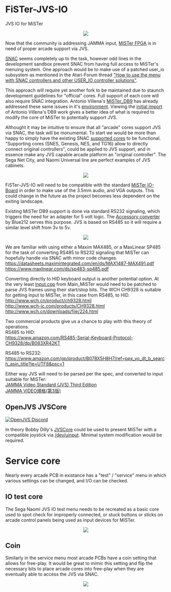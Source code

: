 # FiSTer-JVS-IO
JVS IO for MiSTer

<p align="center">
<img src="https://github.com/ArcadeHustle/FiSTer-JVS-IO/blob/main/fist.jpg">
</p>

Now that the community is addressing JAMMA input, [MiSTer FPGA](https://github.com/MiSTer-devel/Main_MiSTer/wiki) is in need of proper arcade support via JVS. 

[SNAC](https://github.com/MiSTer-devel/Main_MiSTer/wiki/User-Port-(Serial-IO)) seems completely up to the task, however odd lines in the development sandbox prevent SNAC from having full access to MiSTer's menuing system. 
One approach would be to make use of a patched user_io subsystem as mentioned in the Atari-Forum thread ["How to use the menu with SNAC controllers and other USER_IO controller solutions"](https://www.atari-forum.com/viewtopic.php?t=38453).

This approach will require yet another fork to be maintained due to staunch development guidelines for "official" cores. Full support of each core will also require SNAC integration. Antonio Villena's [MiSTer_DB9](https://github.com/antoniovillena/MiSTer_DB9) has already addressed these same issues in it's [environment](https://github.com/MiSTer-DB9/Forks_MiSTer/blob/35b7b7f3831a526fb9c18ab31eb29a61545fb18b/fork_ci_template/README%20DB9%20Support.md). Viewing the [initial import](https://github.com/MiSTer-DB9/Main_MiSTer/pull/1/files) of Antonio Villena's DB9 work gives a better idea of what is required to modify the core of MiSTer to potentially support JVS.

Althought it may be intuitive to ensure that all "arcade" cores support JVS via SNAC, the task will be monumental. To start we would be more than happy to simply have the existing SNAC [supported cores](https://github.com/MiSTer-devel/Main_MiSTer/wiki/Frequently-Asked-Questions#what-are-the-methods-for-connecting-controllers-to-the-serial-port-of-the-io-add-on-board) to be functional. 
"Supporting cores (SNES, Genesis, NES, and TG16) allow to directly connect original controllers", could be applied to JVS support, and in essence make any JVS capable arcade platform an "original controller". The Sega Net City, and Naomi Universal line are perfect examples of JVS cabinets.

<p align="center">
<img src="https://github.com/ArcadeHustle/FiSTer-JVS-IO/blob/main/netcity.jpg">
</p>

FiSTer-JVS-IO will need to be compatible with the standard [MiSTer IO-Board](https://github.com/MiSTer-devel/Main_MiSTer/wiki/IO-Board) in order to make use of the 3.5mm audio, and VGA outputs. This could change in the future as the project becomes less dependent on the exiting landscape. 

Existing MiSTer DB9 support is done via standard RS232 signaling, which triggers the need for an adapter for 5 volt logic. The [Accessory converter](https://github.com/blue212/SNAC) by Blue212 serves this purpose. JVS is based on RS485 so it will require a similar level shift from 3v to 5v.
<p align="center">
<img src="https://github.com/ArcadeHustle/FiSTer-JVS-IO/blob/main/rs232_rs485.jpg">
</p>

We are familiar with using either a Maxim MAX485, or a MaxLinear SP485 for the task of converting RS485 to RS232 signaling that MiSTer can hopefully handle via SNAC with minor code changes.  
https://datasheets.maximintegrated.com/en/ds/MAX1487-MAX491.pdf<br>
https://www.maxlinear.com/ds/sp483-sp485.pdf

Converting directly to HID keyboard output is another potential option. At the very least [Input.cpp](https://github.com/MiSTer-devel/Main_MiSTer/blob/master/input.cpp) from Main_MiSTer would need to be patched to parse JVS frames using their start/stop bits. 
The WCH CH9328 is suitable for getting input to MiSTer, in this case from RS485, to HID. 
http://www.wch.cn/product/ch9328.html<br>
http://www.wch-ic.com/products/CH9328.html<br>
http://www.wch.cn/downloads/file/224.html


Two commercial products give us a chance to play with this theory of operations.<br>
RS485 to HID:<br>
https://www.amazon.com/RS485-Serial-Keyboard-Protocol-CH9328/dp/B083XR42KT<br>

RS485 to RS232:<br>
https://www.amazon.com/gp/product/B078X5H8H7/ref=ppx_yo_dt_b_search_asin_title?ie=UTF8&psc=1

Either way JVS will need to be parsed per the spec, and converted to input suitable for MiSTer:<br>
[JAMMA Video Standard (JVS) Third Edition](http://daifukkat.su/files/jvs_wip.pdf)<br>
[JAMMA VIDEO規格(第3版)](http://superusr.free.fr/arcade/JVS/JVST_VER3.pdf)

## OpenJVS JVSCore
[![OpenJVS Discord](https://github.com/ArcadeHustle/FiSTer-JVS-IO/blob/main/openjvs.jpg)](https://discord.com/invite/aJAR9N2)<br>

In theory Bobby Dilly's [JVSCore](https://github.com/bobbydilley/JVSCore/blob/master/src/input.c#L40) could be used to present MiSTer with a compatible joystick via [/dev/uinput](https://github.com/MiSTer-devel/Main_MiSTer/blob/master/input.cpp#L1307). Minimal system modification would be required. 

# Service core 
Nearly every arcade PCB in existance has a "test" / "service" menu in which various settings can be changed, and I/O can be checked. 

## IO test core
The Sega Naomi JVS IO test menu needs to be recreated as a basic core used to spot check for improperly connected, or stuck buttons or sticks on arcade control panels being used as input devices for MiSTer. 

<p align="center">
<img src="https://github.com/ArcadeHustle/FiSTer-JVS-IO/blob/main/iotest.jpg">
</p>

## Coin
Similarly in the service menu most arcade PCBs have a coin setting that allows for free-play. It would be great to mimic this setting and flip the necessary bits to place arcade cores into free-play when they are eventually able to access the JVS via SNAC.

<p align="center">
<img src="https://github.com/ArcadeHustle/FiSTer-JVS-IO/blob/main/coin.jpg">
</p>

